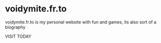 # voidymite.fr.to
voidymite.fr.to is my personal website with fun and games, its also sort of a biography

VISIT TODAY
